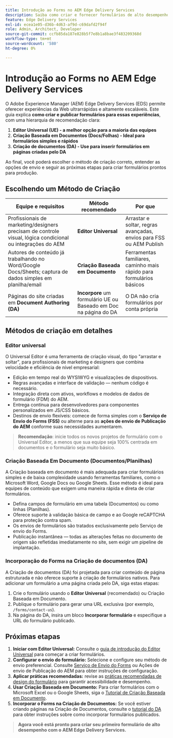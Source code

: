 ```yaml
---
title: Introdução ao Forms no AEM Edge Delivery Services
description: Saiba como criar e fornecer formulários de alto desempenho no Adobe Experience Manager Edge Delivery Services, com ênfase na abordagem de criação do Editor universal.
feature: Edge Delivery Services
exl-id: ecea1e05-d36b-4d63-af9d-c69dafd2f94f
role: Admin, Architect, Developer
source-git-commit: ccfb85da187e828b5f7e8b1a8bae3f483209368d
workflow-type: tm+mt
source-wordcount: '580'
ht-degree: 0%

---
```



# Introdução ao Forms no AEM Edge Delivery Services

<!--<span class="preview"> This is a pre-release feature available through our <a href="https://experienceleague.adobe.com/docs/experience-manager-cloud-service/content/release-notes/prerelease.html?lang=pt-BR#new-features">pre-release channel</a>. </span>-->

O Adobe Experience Manager (AEM) Edge Delivery Services (EDS) permite oferecer experiências da Web ultrarrápidas e altamente escaláveis. Este guia explica **como criar e publicar formulários para essas experiências**, com uma hierarquia de recomendação clara:

1. **Editor Universal (UE) - a melhor opção para a maioria das equipes**
2. **Criação Baseada em Documentos (Docs/Folhas) - Ideal para formulários simples e rápidos**
3. **Criação de documentos (DA) - Use para inserir formulários em páginas criadas pelo DA**

Ao final, você poderá escolher o método de criação correto, entender as opções de envio e seguir as próximas etapas para criar formulários prontos para produção.



## Escolhendo um Método de Criação

| Equipe e requisitos | Método recomendado | Por que |
|--------------------|--------------------|-----|
| Profissionais de marketing/designers precisam de controle visual, lógica condicional ou integrações do AEM | **Editor Universal** | Arrastar e soltar, regras avançadas, envios para FSS ou AEM Publish |
| Autores de conteúdo já trabalhando no Word/Google Docs/Sheets; captura de dados simples em planilha/email | **Criação Baseada em Documento** | Ferramentas familiares, caminho mais rápido para formulários básicos |
| Páginas do site criadas em **Document Authoring (DA)** | **Incorpore** um formulário UE ou Baseado em Doc na página do DA | O DA não cria formulários por conta própria |


## Métodos de criação em detalhes

### Editor universal

O Universal Editor é uma ferramenta de criação visual, do tipo &quot;arrastar e soltar&quot;, para profissionais de marketing e designers que combina velocidade e eficiência de nível empresarial:

- Edição em tempo real do WYSIWYG e visualizações de dispositivos.
- Regras avançadas e interface de validação — nenhum código é necessário.
- Integração direta com ativos, workflows e modelos de dados de formulário (FDM) do AEM.
- Entrega contínua para desenvolvedores para componentes personalizados em JS/CSS básicos.
- Destinos de envio flexíveis: comece de forma simples com o **Serviço de Envio do Forms (FSS)** ou alterne para as **ações de envio de Publicação do AEM** conforme suas necessidades aumentarem.

> **Recomendação**: inicie todos os novos projetos de formulário com o Universal Editor, a menos que sua equipe seja 100% centrada em documentos e o formulário seja muito básico.


### Criação Baseada Em Documento (Documentos/Planilhas)

A Criação baseada em documento é mais adequada para criar formulários simples e de baixa complexidade usando ferramentas familiares, como o Microsoft Word, Google Docs ou Google Sheets. Esse método é ideal para equipes de conteúdo que exigem uma maneira rápida e direta de criar formulários.

- Defina campos de formulário em uma tabela (Documentos) ou como linhas (Planilhas).
- Oferece suporte à validação básica de campo e ao Google reCAPTCHA para proteção contra spam.
- Os envios de formulários são tratados exclusivamente pelo Serviço de envio do Forms.
- Publicação instantânea — todas as alterações feitas no documento de origem são refletidas imediatamente no site, sem exigir um pipeline de implantação.


### Incorporação do Forms na Criação de documentos (DA)

A Criação de documentos (DA) foi projetada para criar conteúdo de página estruturada e não oferece suporte à criação de formulários nativos. Para adicionar um formulário a uma página criada pelo DA, siga estas etapas:

1. Crie o formulário usando o **Editor Universal** (recomendado) ou Criação Baseada em Documento.
2. Publique o formulário para gerar uma URL exclusiva (por exemplo, `/forms/contact-us`).
3. Na página do DA, insira um bloco **Incorporar formulário** e especifique a URL do formulário publicado.

<!-- 
## Feature Comparison

| Capability | Universal Editor | Document-Based | Document Authoring |
|------------|-----------------|----------------|--------------------|
| Visual drag-and-drop | ✅ | – | – |
| Advanced rules editor | ✅ | Limited | – |
| Attachments | ✅ | EA | – |
| reCAPTCHA Enterprise | ✅ | ✅ | Depends on embed |
| Submit to spreadsheet/email | ✅ (FSS) | ✅ (FSS) | Via embed |
| Submit to AEM workflows/FDM | ✅ | – | Via UE embed |
| Custom components (JS/CSS) | ✅ | ✅ | Via embed |
| Localization via Sites | ✅ | Manual | Via embed |

-->

## Próximas etapas

1. **Iniciar com Editor Universal:** Consulte o [guia de introdução do Editor Universal](/help/edge/docs/forms/universal-editor/overview-universal-editor-for-edge-delivery-services-for-forms.md) para começar a criar formulários.
2. **Configurar o envio do formulário:** Selecione e configure seu método de envio preferencial. Consulte [Serviço de Envio do Forms](/help/edge/docs/forms/configure-submission-action-for-eds-forms.md) ou Ações de envio de Publicação do AEM para obter instruções de configuração.
3. **Aplicar práticas recomendadas:** revise as [práticas recomendadas de design do formulário](/help/edge/docs/forms/universal-editor/best-practices-eds-forms.md) para garantir acessibilidade e desempenho.
4. **Usar Criação Baseada em Documento:** Para criar formulários com o Microsoft Excel ou o Google Sheets, siga o [Tutorial de Criação Baseada em Documento](/help/edge/docs/forms/tutorial.md).
5. **Incorporar o Forms na Criação de Documentos:** Se você estiver criando páginas na Criação de Documentos, consulte o [tutorial do DA](https://www.aem.live/developer/da-tutorial) para obter instruções sobre como incorporar formulários publicados.

> **Agora você está pronto para criar seu primeiro formulário de alto desempenho com o AEM Edge Delivery Services.**